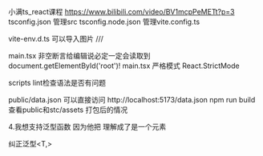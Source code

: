 小满ts_react课程        https://www.bilibili.com/video/BV1mcpPeMETt?p=3
tsconfig.json          管理src
tsconfig.node.json     管理vite.config.ts


vite-env.d.ts          可以导入图片       /// <reference types="vite/client" />

main.tsx               非空断言给编辑说必定一定会读取到  document.getElementById('root')!
main.tsx               严格模式          React.StrictMode


scripts                lint检查语法是否有问题

public/data.json       可以直接访问            http://localhost:5173/data.json
npm run build          查看public和stc/assets  打包后的情况



4.我想支持泛型函数 因为他把<D> 理解成了是一个元素 <div> 纠正泛型<T,>





